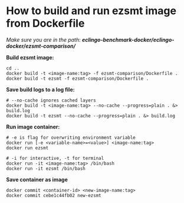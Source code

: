 # How to build and run ezsmt image from Dockerfile

_Make sure you are in the path: **eclingo-benchmark-docker/eclingo-docker/ezsmt-comparison/**_


**Build ezsmt image:**
```
cd ..
docker build -t <image-name:tag> -f ezsmt-comparison/Dockerfile .
docker build -t ezsmt -f ezsmt-comparison/Dockerfile .
```

**Save build logs to a log file:**
```
# --no-cache ignores cached layers
docker build -t <image-name:tag> --no-cache --progress=plain . &> build.log
docker build -t ezsmt --no-cache --progress=plain . &> build.log
```

**Run image container:**
```
# -e is flag for overwriting environment variable
docker run [-e <variable-name>=<value>] <image-name:tag>
docker run ezsmt

# -i for interactive, -t for terminal
docker run -it <image-name:tag> /bin/bash
docker run -it ezsmt /bin/bash
```

**Save container as image**
```
docker commit <container-id> <new-image-name:tag>
docker commit cebe1c44fb02 new-ezsmt
```
